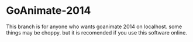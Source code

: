 # GoAnimate-2014
This branch is for anyone who wants goanimate 2014 on localhost. some things may be choppy. but it is recomended if you use this software online.

